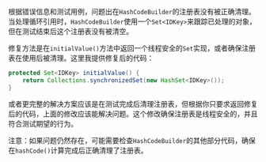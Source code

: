 根据错误信息和测试用例，问题出在`HashCodeBuilder`的注册表没有被正确清理。当处理循环引用时，`HashCodeBuilder`使用一个`Set<IDKey>`来跟踪已处理的对象，但在测试结束后这个注册表没有被清空。

修复方法是在`initialValue()`方法中返回一个线程安全的`Set`实现，或者确保注册表在使用后被清理。这里我提供修复后的代码：

```java
protected Set<IDKey> initialValue() {
    return Collections.synchronizedSet(new HashSet<IDKey>());
}
```

或者更完整的解决方案应该是在测试完成后清理注册表，但根据你只要求返回修复后的代码，上面的修改应该能解决问题。这个修改确保注册表是线程安全的，并且符合测试期望的行为。

注意：如果问题仍然存在，可能需要检查`HashCodeBuilder`的其他部分代码，确保在`hashCode()`计算完成后正确清理了注册表。